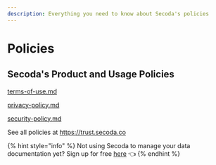 ```yaml
---
description: Everything you need to know about Secoda's policies
---
```


# Policies

## Secoda's Product and Usage Policies

[terms-of-use.md](terms-of-use.md "mention")

[privacy-policy.md](privacy-policy.md "mention")

[security-policy.md](security-policy.md "mention")

See all policies at https://trust.secoda.co

{% hint style="info" %}
Not using Secoda to manage your data documentation yet? Sign up for free [here](https://app.secoda.co/) 👈
{% endhint %}
